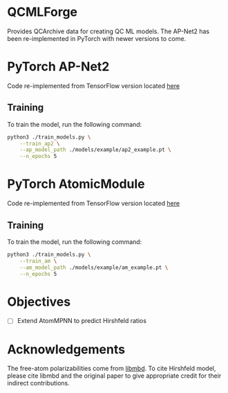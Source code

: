 # QCMLForge

Provides QCArchive data for creating QC ML models. The AP-Net2 has been re-implemented in PyTorch with newer versions to come.

# PyTorch AP-Net2 
Code re-implemented from TensorFlow version located [here](https://github.com/zachglick/apnet)

## Training
To train the model, run the following command:
```bash
python3 ./train_models.py \
    --train_ap2 \
    --ap_model_path ./models/example/ap2_example.pt \
    --n_epochs 5 
```

# PyTorch AtomicModule 
Code re-implemented from TensorFlow version located [here](https://github.com/zachglick/apnet)

## Training
To train the model, run the following command:
```bash
python3 ./train_models.py \
    --train_am \
    --am_model_path ./models/example/am_example.pt \
    --n_epochs 5 
```

# Objectives

- [ ] Extend AtomMPNN to predict Hirshfeld ratios

# Acknowledgements

The free-atom polarizabilities come from
[libmbd](https://github.com/libmbd/libmbd/blob/master/src/pymbd/vdw-params.csv).
To cite Hirshfeld model, please cite libmbd and the original paper to give
appropriate credit for their indirect contributions.
